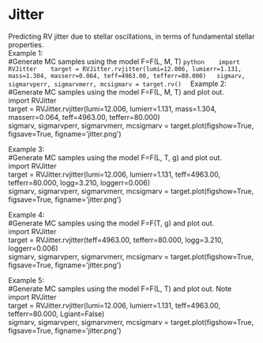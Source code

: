 # Jitter
Predicting RV jitter due to stellar oscillations, in terms of fundamental stellar properties.  
Example 1:  
         #Generate MC samples using the model F=F(L, M, T) 
         ```python   
         import RVJitter   
         target = RVJitter.rvjitter(lumi=12.006, lumierr=1.131, mass=1.304, masserr=0.064, teff=4963.00, tefferr=80.000)  
         sigmarv, sigmarvperr, sigmarvmerr, mcsigmarv = target.rv() 
         ```
Example 2:  
         #Generate MC samples using the model F=F(L, M, T) and plot out.  
         import RVJitter  
         target = RVJitter.rvjitter(lumi=12.006, lumierr=1.131, mass=1.304, masserr=0.064, teff=4963.00, tefferr=80.000)  
         sigmarv, sigmarvperr, sigmarvmerr, mcsigmarv = target.plot(figshow=True, figsave=True, figname='jitter.png')   
  
Example 3:  
         #Generate MC samples using the model F=F(L, T, g) and plot out.  
         import RVJitter  
         target = RVJitter.rvjitter(lumi=12.006, lumierr=1.131, teff=4963.00, tefferr=80.000, logg=3.210, loggerr=0.006)  
         sigmarv, sigmarvperr, sigmarvmerr, mcsigmarv = target.plot(figshow=True, figsave=True, figname='jitter.png')   
                            
Example 4:  
         #Generate MC samples using the model F=F(T, g) and plot out.  
         import RVJitter  
         target = RVJitter.rvjitter(teff=4963.00, tefferr=80.000, logg=3.210, loggerr=0.006)  
         sigmarv, sigmarvperr, sigmarvmerr, mcsigmarv = target.plot(figshow=True, figsave=True, figname='jitter.png')  
  
Example 5:  
         #Generate MC samples using the model F=F(L, T) and plot out. Note   
         import RVJitter  
         target = RVJitter.rvjitter(lumi=12.006, lumierr=1.131, teff=4963.00, tefferr=80.000, Lgiant=False)  
         sigmarv, sigmarvperr, sigmarvmerr, mcsigmarv = target.plot(figshow=True, figsave=True, figname='jitter.png')            
     
